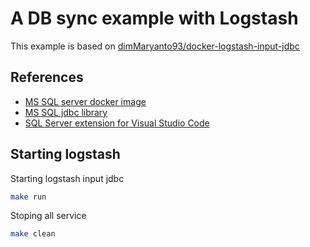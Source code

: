 # A DB sync example with Logstash

This example is based on [dimMaryanto93/docker-logstash-input-jdbc](https://github.com/dimMaryanto93/docker-logstash-input-jdbc)

## References

- [MS SQL server docker image](https://learn.microsoft.com/en-us/sql/linux/quickstart-install-connect-docker)
- [MS SQL jdbc library](https://learn.microsoft.com/en-us/sql/connect/jdbc/microsoft-jdbc-driver-for-sql-server)
- [SQL Server extension for Visual Studio Code](https://learn.microsoft.com/en-us/sql/tools/visual-studio-code/sql-server-develop-use-vscode)

## Starting logstash 

Starting logstash input jdbc

```bash
make run
```

Stoping all service

```bash
make clean
```
